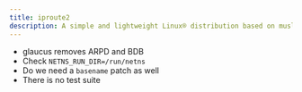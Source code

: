 ```yaml
---
title: iproute2
description: A simple and lightweight Linux® distribution based on musl libc and toybox
---
```


- glaucus removes ARPD and BDB
- Check `NETNS_RUN_DIR=/run/netns`
- Do we need a `basename` patch as well
- There is no test suite
